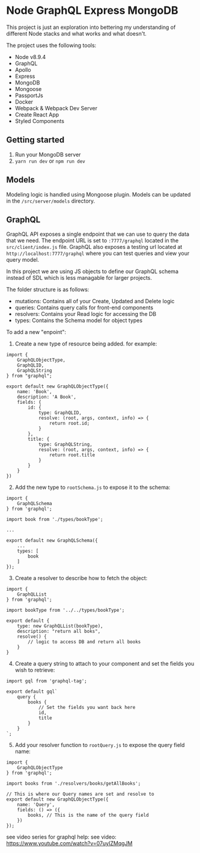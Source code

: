 # Node GraphQL Express MongoDB
This project is just an exploration into bettering my understanding of different Node stacks and what works and what doesn't.

The project uses the following tools:
- Node v8.9.4
- GraphQL
- Apollo
- Express
- MongoDB
- Mongoose
- PassportJs
- Docker
- Webpack & Webpack Dev Server
- Create React App
- Styled Components

## Getting started
1. Run your MongoDB server
2. ```yarn run dev``` or ```npm run dev```

## Models
Modeling logic is handled using Mongoose plugin. Models can be updated in the ```/src/server/models``` directory.

## GraphQL
GraphQL API exposes a single endpoint that we can use to query the data that we need. The endpoint URL is set to ```:7777/graphql``` located in the ```src/client/index.js``` file. GraphQL also exposes a testing url located at ```http://localhost:7777/graphql``` where you can test queries and view your query model.

In this project we are using JS objects to define our GraphQL schema instead of SDL which is less managable for larger projects.

The folder structure is as follows:
- mutations: Contains all of your Create, Updated and Delete logic
- queries: Contains query calls for front-end components
- resolvers: Contains your Read logic for accessing the DB
- types: Contains the Schema model for object types

To add a new "enpoint":
1. Create a new type of resource being added. for example:
```
import {
	GraphQLObjectType,
	GraphQLID,
	GraphQLString
} from "graphql";

export default new GraphQLObjectType({
	name: 'Book',
	description: 'A Book',
	fields: {
		id: {
			type: GraphQLID,
			resolve: (root, args, context, info) => {
				return root.id;
			}
		},
		title: {
			type: GraphQLString,
			resolve: (root, args, context, info) => {
				return root.title
			}
		}
	}
})
```
2. Add the new type to ```rootSchema.js``` to expose it to the schema:
```
import {
	GraphQLSchema
} from 'graphql';

import book from './types/bookType';

...

export default new GraphQLSchema({
	...
	types: [
		book
	]
});
```
3. Create a resolver to describe how to fetch the object:
```
import {
	GraphQLList
} from 'graphql';

import bookType from '../../types/bookType';

export default {
	type: new GraphQLList(bookType),
	description: "return all boks",
	resolve() {
		// logic to access DB and return all books
	}
}
```
4. Create a query string to attach to your component and set the fields you wish to retrieve:
```
import gql from 'graphql-tag';

export default gql`
    query {
        books {
            // Set the fields you want back here
            id,
            title
        }
    }
`;
```
5. Add your resolver function to ```rootQuery.js``` to expose the query field name:
```
import {
	GraphQLObjectType
} from 'graphql';

import books from './resolvers/books/getAllBooks';

// This is where our Query names are set and resolve to
export default new GraphQLObjectType({
	name: 'Query',
	fields: () => ({
		books, // This is the name of the query field
	})
});
```
see video series for graphql help: see video: https://www.youtube.com/watch?v=07uyIZMqgJM